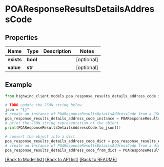 # POAResponseResultsDetailsAddressCode


## Properties

Name | Type | Description | Notes
------------ | ------------- | ------------- | -------------
**exists** | **bool** |  | [optional] 
**value** | **str** |  | [optional] 

## Example

```python
from highwind_client.models.poa_response_results_details_address_code import POAResponseResultsDetailsAddressCode

# TODO update the JSON string below
json = "{}"
# create an instance of POAResponseResultsDetailsAddressCode from a JSON string
poa_response_results_details_address_code_instance = POAResponseResultsDetailsAddressCode.from_json(json)
# print the JSON string representation of the object
print(POAResponseResultsDetailsAddressCode.to_json())

# convert the object into a dict
poa_response_results_details_address_code_dict = poa_response_results_details_address_code_instance.to_dict()
# create an instance of POAResponseResultsDetailsAddressCode from a dict
poa_response_results_details_address_code_from_dict = POAResponseResultsDetailsAddressCode.from_dict(poa_response_results_details_address_code_dict)
```
[[Back to Model list]](../README.md#documentation-for-models) [[Back to API list]](../README.md#documentation-for-api-endpoints) [[Back to README]](../README.md)


